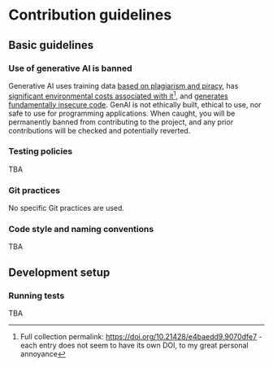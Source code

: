 
# Contribution guidelines

## Basic guidelines

### Use of generative AI is banned

Generative AI uses training data [based on plagiarism and piracy](https://web.archive.org/web/20250000000000*/https://www.theatlantic.com/technology/archive/2025/03/libgen-meta-openai/682093/), has [significant environmental costs associated with it](https://mit-genai.pubpub.org/pub/8ulgrckc/release/2?readingCollection=9070dfe7)[^1], and [generates fundamentally insecure code](https://doi.org/10.1007/s10664-024-10590-1). GenAI is not ethically built, ethical to use, nor safe to use for programming applications. When caught, you will be permanently banned from contributing to the project, and any prior contributions will be checked and potentially reverted. 

### Testing policies

TBA

### Git practices

No specific Git practices are used.

### Code style and naming conventions

TBA

## Development setup

### Running tests

TBA

[^1]: Full collection permalink: https://doi.org/10.21428/e4baedd9.9070dfe7 - each entry does not seem to have its own DOI, to my great personal annoyance
